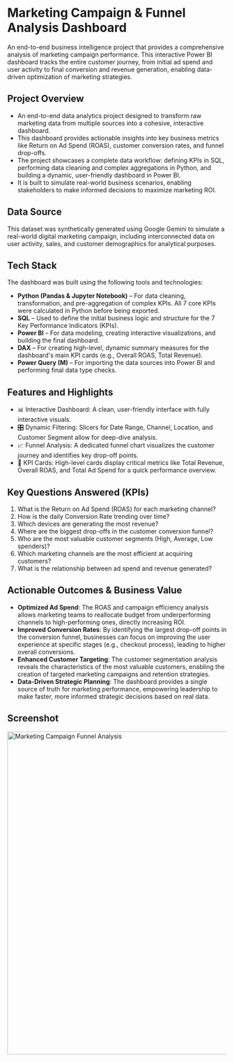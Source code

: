 # Marketing Campaign & Funnel Analysis Dashboard

An end-to-end business intelligence project that provides a comprehensive analysis of marketing campaign performance. This interactive Power BI dashboard tracks the entire customer journey, from initial ad spend and user activity to final conversion and revenue generation, enabling data-driven optimization of marketing strategies.

## Project Overview

- An end-to-end data analytics project designed to transform raw marketing data from multiple sources into a cohesive, interactive dashboard.
- This dashboard provides actionable insights into key business metrics like Return on Ad Spend (ROAS), customer conversion rates, and funnel drop-offs.
- The project showcases a complete data workflow: defining KPIs in SQL, performing data cleaning and complex aggregations in Python, and building a dynamic, user-friendly dashboard in Power BI.
- It is built to simulate real-world business scenarios, enabling stakeholders to make informed decisions to maximize marketing ROI.

## Data Source

This dataset was synthetically generated using Google Gemini to simulate a real-world digital marketing campaign, including interconnected data on user activity, sales, and customer demographics for analytical purposes.

## Tech Stack

The dashboard was built using the following tools and technologies:

- **Python (Pandas & Jupyter Notebook)** – For data cleaning, transformation, and pre-aggregation of complex KPIs. All 7 core KPIs were calculated in Python before being exported.
- **SQL** – Used to define the initial business logic and structure for the 7 Key Performance Indicators (KPIs).
- **Power BI** – For data modeling, creating interactive visualizations, and building the final dashboard.
- **DAX** – For creating high-level, dynamic summary measures for the dashboard's main KPI cards (e.g., Overall ROAS, Total Revenue).
- **Power Query (M)** – For importing the data sources into Power BI and performing final data type checks.



## Features and Highlights

- 📊 Interactive Dashboard: A clean, user-friendly interface with fully interactive visuals.
- 🎛️ Dynamic Filtering: Slicers for Date Range, Channel, Location, and Customer Segment allow for deep-dive analysis.
- 📈 Funnel Analysis: A dedicated funnel chart visualizes the customer journey and identifies key drop-off points.
- 🎯 KPI Cards: High-level cards display critical metrics like Total Revenue, Overall ROAS, and Total Ad Spend for a quick performance overview.

## Key Questions Answered (KPIs)

1. What is the Return on Ad Spend (ROAS) for each marketing channel?
2. How is the daily Conversion Rate trending over time?
3. Which devices are generating the most revenue?
4. Where are the biggest drop-offs in the customer conversion funnel?
5. Who are the most valuable customer segments (High, Average, Low spenders)?
6. Which marketing channels are the most efficient at acquiring customers?
7. What is the relationship between ad spend and revenue generated?

## Actionable Outcomes & Business Value
- **Optimized Ad Spend**: The ROAS and campaign efficiency analysis allows marketing teams to reallocate budget from underperforming channels to high-performing ones, directly increasing ROI.
- **Improved Conversion Rates**: By identifying the largest drop-off points in the conversion funnel, businesses can focus on improving the user experience at specific stages (e.g., checkout process), leading to     higher overall conversions.
- **Enhanced Customer Targeting**: The customer segmentation analysis reveals the characteristics of the most valuable customers, enabling the creation of targeted marketing campaigns and retention strategies.
- **Data-Driven Strategic Planning**: The dashboard provides a single source of truth for marketing performance, empowering leadership to make faster, more informed strategic decisions based on real data.

## Screenshot

<img width="1301" height="739" alt="Marketing Campaign   Funnel Analysis" src="https://github.com/user-attachments/assets/b95afff2-0e45-4b66-a107-6c28faf73db9" />


